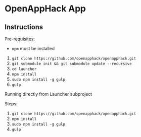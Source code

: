 # OpenAppHack App



## Instructions

Pre-requisites:


* `npm` must be installed

1. `git clone https://github.com/openapphack/openapphack.git`
2. `git submodule init && git submodule update --recursive`
3. `cd launcher`
4. `npm install`
5. `sudo npm install -g gulp `
6. `gulp` 

Running directly from Launcher subproject 

Steps:

1. `git clone https://github.com/openapphack/openapphack.git`
2. `npm install`
3. `sudo npm install -g gulp `
4. `gulp`
